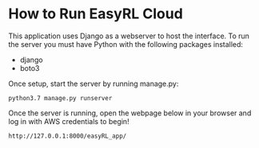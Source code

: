 # How to Run EasyRL Cloud

This application uses Django as a webserver to host the interface. To run the server you must have Python with the following packages installed:

- django
- boto3

Once setup, start the server by running manage.py:

`python3.7 manage.py runserver`

Once the server is running, open the webpage below in your browser and log in with AWS credentials to begin!

`http://127.0.0.1:8000/easyRL_app/`
